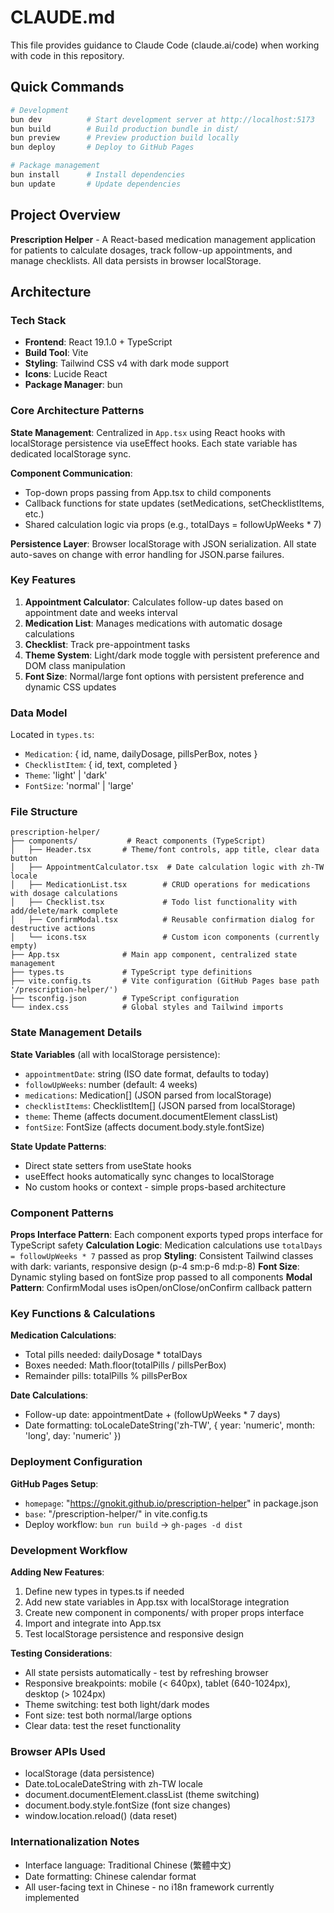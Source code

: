 # CLAUDE.md

This file provides guidance to Claude Code (claude.ai/code) when working with code in this repository.

## Quick Commands

```bash
# Development
bun dev          # Start development server at http://localhost:5173
bun build        # Build production bundle in dist/
bun preview      # Preview production build locally
bun deploy       # Deploy to GitHub Pages

# Package management
bun install      # Install dependencies
bun update       # Update dependencies
```

## Project Overview

**Prescription Helper** - A React-based medication management application for patients to calculate dosages, track follow-up appointments, and manage checklists. All data persists in browser localStorage.

## Architecture

### Tech Stack
- **Frontend**: React 19.1.0 + TypeScript
- **Build Tool**: Vite
- **Styling**: Tailwind CSS v4 with dark mode support
- **Icons**: Lucide React
- **Package Manager**: bun

### Core Architecture Patterns

**State Management**: Centralized in `App.tsx` using React hooks with localStorage persistence via useEffect hooks. Each state variable has dedicated localStorage sync.

**Component Communication**: 
- Top-down props passing from App.tsx to child components
- Callback functions for state updates (setMedications, setChecklistItems, etc.)
- Shared calculation logic via props (e.g., totalDays = followUpWeeks * 7)

**Persistence Layer**: Browser localStorage with JSON serialization. All state auto-saves on change with error handling for JSON.parse failures.

### Key Features
1. **Appointment Calculator**: Calculates follow-up dates based on appointment date and weeks interval
2. **Medication List**: Manages medications with automatic dosage calculations
3. **Checklist**: Track pre-appointment tasks
4. **Theme System**: Light/dark mode toggle with persistent preference and DOM class manipulation
5. **Font Size**: Normal/large font options with persistent preference and dynamic CSS updates

### Data Model

Located in `types.ts`:
- `Medication`: { id, name, dailyDosage, pillsPerBox, notes }
- `ChecklistItem`: { id, text, completed }
- `Theme`: 'light' | 'dark'
- `FontSize`: 'normal' | 'large'

### File Structure

```
prescription-helper/
├── components/           # React components (TypeScript)
│   ├── Header.tsx       # Theme/font controls, app title, clear data button
│   ├── AppointmentCalculator.tsx  # Date calculation logic with zh-TW locale
│   ├── MedicationList.tsx        # CRUD operations for medications with dosage calculations
│   ├── Checklist.tsx             # Todo list functionality with add/delete/mark complete
│   ├── ConfirmModal.tsx          # Reusable confirmation dialog for destructive actions
│   └── icons.tsx                 # Custom icon components (currently empty)
├── App.tsx              # Main app component, centralized state management
├── types.ts             # TypeScript type definitions
├── vite.config.ts       # Vite configuration (GitHub Pages base path '/prescription-helper/')
├── tsconfig.json        # TypeScript configuration
└── index.css            # Global styles and Tailwind imports
```

### State Management Details

**State Variables** (all with localStorage persistence):
- `appointmentDate`: string (ISO date format, defaults to today)
- `followUpWeeks`: number (default: 4 weeks)
- `medications`: Medication[] (JSON parsed from localStorage)
- `checklistItems`: ChecklistItem[] (JSON parsed from localStorage)
- `theme`: Theme (affects document.documentElement classList)
- `fontSize`: FontSize (affects document.body.style.fontSize)

**State Update Patterns**:
- Direct state setters from useState hooks
- useEffect hooks automatically sync changes to localStorage
- No custom hooks or context - simple props-based architecture

### Component Patterns

**Props Interface Pattern**: Each component exports typed props interface for TypeScript safety
**Calculation Logic**: Medication calculations use `totalDays = followUpWeeks * 7` passed as prop
**Styling**: Consistent Tailwind classes with dark: variants, responsive design (p-4 sm:p-6 md:p-8)
**Font Size**: Dynamic styling based on fontSize prop passed to all components
**Modal Pattern**: ConfirmModal uses isOpen/onClose/onConfirm callback pattern

### Key Functions & Calculations

**Medication Calculations**:
- Total pills needed: dailyDosage * totalDays
- Boxes needed: Math.floor(totalPills / pillsPerBox)
- Remainder pills: totalPills % pillsPerBox

**Date Calculations**:
- Follow-up date: appointmentDate + (followUpWeeks * 7 days)
- Date formatting: toLocaleDateString('zh-TW', { year: 'numeric', month: 'long', day: 'numeric' })

### Deployment Configuration

**GitHub Pages Setup**:
- `homepage`: "https://gnokit.github.io/prescription-helper" in package.json
- `base`: "/prescription-helper/" in vite.config.ts
- Deploy workflow: `bun run build` → `gh-pages -d dist`

### Development Workflow

**Adding New Features**:
1. Define new types in types.ts if needed
2. Add new state variables in App.tsx with localStorage integration
3. Create new component in components/ with proper props interface
4. Import and integrate into App.tsx
5. Test localStorage persistence and responsive design

**Testing Considerations**:
- All state persists automatically - test by refreshing browser
- Responsive breakpoints: mobile (< 640px), tablet (640-1024px), desktop (> 1024px)
- Theme switching: test both light/dark modes
- Font size: test both normal/large options
- Clear data: test the reset functionality

### Browser APIs Used

- localStorage (data persistence)
- Date.toLocaleDateString with zh-TW locale
- document.documentElement.classList (theme switching)
- document.body.style.fontSize (font size changes)
- window.location.reload() (data reset)

### Internationalization Notes

- Interface language: Traditional Chinese (繁體中文)
- Date formatting: Chinese calendar format
- All user-facing text in Chinese - no i18n framework currently implemented